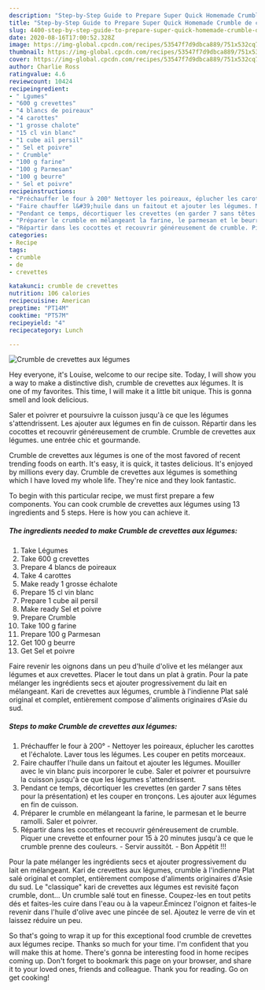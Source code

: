 ```yaml
---
description: "Step-by-Step Guide to Prepare Super Quick Homemade Crumble de crevettes aux légumes"
title: "Step-by-Step Guide to Prepare Super Quick Homemade Crumble de crevettes aux légumes"
slug: 4400-step-by-step-guide-to-prepare-super-quick-homemade-crumble-de-crevettes-aux-legumes
date: 2020-08-16T17:00:52.328Z
image: https://img-global.cpcdn.com/recipes/53547f7d9dbca889/751x532cq70/crumble-de-crevettes-aux-legumes-photo-principale-de-la-recette.jpg
thumbnail: https://img-global.cpcdn.com/recipes/53547f7d9dbca889/751x532cq70/crumble-de-crevettes-aux-legumes-photo-principale-de-la-recette.jpg
cover: https://img-global.cpcdn.com/recipes/53547f7d9dbca889/751x532cq70/crumble-de-crevettes-aux-legumes-photo-principale-de-la-recette.jpg
author: Charlie Ross
ratingvalue: 4.6
reviewcount: 10424
recipeingredient:
- " Lgumes"
- "600 g crevettes"
- "4 blancs de poireaux"
- "4 carottes"
- "1 grosse chalote"
- "15 cl vin blanc"
- "1 cube ail persil"
- " Sel et poivre"
- " Crumble"
- "100 g farine"
- "100 g Parmesan"
- "100 g beurre"
- " Sel et poivre"
recipeinstructions:
- "Préchauffer le four à 200° Nettoyer les poireaux, éplucher les carottes et l&#39;échalote. Laver tous les légumes. Les couper en petits morceaux."
- "Faire chauffer l&#39;huile dans un faitout et ajouter les légumes. Mouiller avec le vin blanc puis incorporer le cube. Saler et poivrer et poursuivre la cuisson jusqu&#39;à ce que les légumes s&#39;attendrissent."
- "Pendant ce temps, décortiquer les crevettes (en garder 7 sans têtes pour la présentation) et les couper en tronçons. Les ajouter aux légumes en fin de cuisson."
- "​​​​​​​Préparer le crumble en mélangeant la farine, le parmesan et le beurre ramolli. Saler et poivrer."
- "Répartir dans les cocottes et recouvrir généreusement de crumble. Piquer une crevette et enfourner pour 15 à 20 minutes jusqu&#39;à ce que le crumble prenne des couleurs. Servir aussitôt.  Bon Appétit !!!"
categories:
- Recipe
tags:
- crumble
- de
- crevettes

katakunci: crumble de crevettes 
nutrition: 106 calories
recipecuisine: American
preptime: "PT14M"
cooktime: "PT57M"
recipeyield: "4"
recipecategory: Lunch

---
```



![Crumble de crevettes aux légumes](https://img-global.cpcdn.com/recipes/53547f7d9dbca889/751x532cq70/crumble-de-crevettes-aux-legumes-photo-principale-de-la-recette.jpg)

Hey everyone, it's Louise, welcome to our recipe site. Today, I will show you a way to make a distinctive dish, crumble de crevettes aux légumes. It is one of my favorites. This time, I will make it a little bit unique. This is gonna smell and look delicious.

Saler et poivrer et poursuivre la cuisson jusqu&#39;à ce que les légumes s&#39;attendrissent. Les ajouter aux légumes en fin de cuisson. Répartir dans les cocottes et recouvrir généreusement de crumble. Crumble de crevettes aux légumes. une entrée chic et gourmande.

Crumble de crevettes aux légumes is one of the most favored of recent trending foods on earth. It's easy, it is quick, it tastes delicious. It's enjoyed by millions every day. Crumble de crevettes aux légumes is something which I have loved my whole life. They're nice and they look fantastic.


To begin with this particular recipe, we must first prepare a few components. You can cook crumble de crevettes aux légumes using 13 ingredients and 5 steps. Here is how you can achieve it.

<!--inarticleads1-->

##### The ingredients needed to make Crumble de crevettes aux légumes:

1. Take  Légumes
1. Take 600 g crevettes
1. Prepare 4 blancs de poireaux
1. Take 4 carottes
1. Make ready 1 grosse échalote
1. Prepare 15 cl vin blanc
1. Prepare 1 cube ail persil
1. Make ready  Sel et poivre
1. Prepare  Crumble
1. Take 100 g farine
1. Prepare 100 g Parmesan
1. Get 100 g beurre
1. Get  Sel et poivre


Faire revenir les oignons dans un peu d&#39;huile d&#39;olive et les mélanger aux légumes et aux crevettes. Placer le tout dans un plat à gratin. Pour la pate mélanger les ingrédients secs et ajouter progressivement du lait en mélangeant. Kari de crevettes aux légumes, crumble à l&#39;indienne Plat salé original et complet, entièrement compose d&#39;aliments originaires d&#39;Asie du sud. 

<!--inarticleads2-->

##### Steps to make Crumble de crevettes aux légumes:

1. Préchauffer le four à 200° - Nettoyer les poireaux, éplucher les carottes et l&#39;échalote. Laver tous les légumes. Les couper en petits morceaux.
1. Faire chauffer l&#39;huile dans un faitout et ajouter les légumes. Mouiller avec le vin blanc puis incorporer le cube. Saler et poivrer et poursuivre la cuisson jusqu&#39;à ce que les légumes s&#39;attendrissent.
1. Pendant ce temps, décortiquer les crevettes (en garder 7 sans têtes pour la présentation) et les couper en tronçons. Les ajouter aux légumes en fin de cuisson.
1. ​​​​​​​Préparer le crumble en mélangeant la farine, le parmesan et le beurre ramolli. Saler et poivrer.
1. Répartir dans les cocottes et recouvrir généreusement de crumble. Piquer une crevette et enfourner pour 15 à 20 minutes jusqu&#39;à ce que le crumble prenne des couleurs. - Servir aussitôt. -  Bon Appétit !!!


Pour la pate mélanger les ingrédients secs et ajouter progressivement du lait en mélangeant. Kari de crevettes aux légumes, crumble à l&#39;indienne Plat salé original et complet, entièrement compose d&#39;aliments originaires d&#39;Asie du sud. Le &#34;classique&#34; kari de crevettes aux légumes est revisité façon crumble, dont… Un crumble salé tout en finesse. Coupez-les en tout petits dés et faites-les cuire dans l&#39;eau ou à la vapeur.Émincez l&#39;oignon et faites-le revenir dans l&#39;huile d&#39;olive avec une pincée de sel. Ajoutez le verre de vin et laissez réduire un peu. 

So that's going to wrap it up for this exceptional food crumble de crevettes aux légumes recipe. Thanks so much for your time. I'm confident that you will make this at home. There's gonna be interesting food in home recipes coming up. Don't forget to bookmark this page on your browser, and share it to your loved ones, friends and colleague. Thank you for reading. Go on get cooking!
